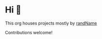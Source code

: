 # Hi 👋

This org houses projects mostly by [randName](https://github.com/randName)

Contributions welcome!

